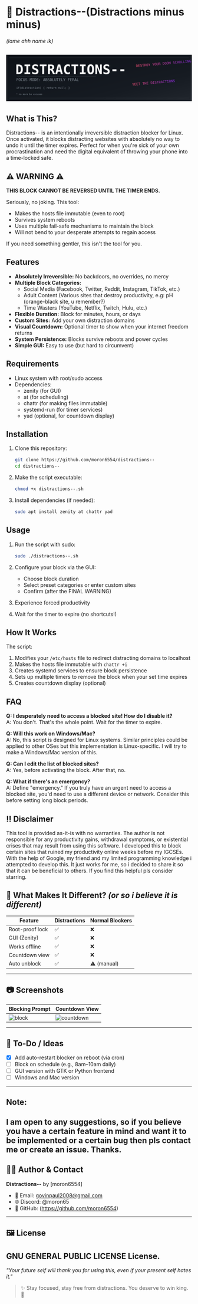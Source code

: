# 🧠 Distractions--(Distractions minus minus)
_(lame ahh name ik)_

![banner](assets/banner1.svg)
---
## What is This?

Distractions-- is an intentionally irreversible distraction blocker for Linux. Once activated, it blocks distracting websites with absolutely no way to undo it until the timer expires. Perfect for when you're sick of your own procrastination and need the digital equivalent of throwing your phone into a time-locked safe.

## ⚠️ WARNING ⚠️

**THIS BLOCK CANNOT BE REVERSED UNTIL THE TIMER ENDS.**

Seriously, no joking. This tool:
- Makes the hosts file immutable (even to root)
- Survives system reboots
- Uses multiple fail-safe mechanisms to maintain the block
- Will not bend to your desperate attempts to regain access

If you need something gentler, this isn't the tool for you.

## Features

- **Absolutely Irreversible:** No backdoors, no overrides, no mercy
- **Multiple Block Categories:**
  - Social Media (Facebook, Twitter, Reddit, Instagram, TikTok, etc.)
  - Adult Content (Various sites that destroy productivity, e.g: pH (orange-black site, u remember?)
  - Time Wasters (YouTube, Netflix, Twitch, Hulu, etc.)
- **Flexible Duration:** Block for minutes, hours, or days
- **Custom Sites:** Add your own distraction domains
- **Visual Countdown:** Optional timer to show when your internet freedom returns
- **System Persistence:** Blocks survive reboots and power cycles
- **Simple GUI:** Easy to use (but hard to circumvent)

## Requirements

- Linux system with root/sudo access
- Dependencies:
  - zenity (for GUI)
  - at (for scheduling)
  - chattr (for making files immutable)
  - systemd-run (for timer services)
  - yad (optional, for countdown display)

## Installation

1. Clone this repository:
   ```bash
   git clone https://github.com/moron6554/distractions--
   cd distractions--
   ```

2. Make the script executable:
   ```bash
   chmod +x distractions--.sh
   ```

3. Install dependencies (if needed):
   ```bash
   sudo apt install zenity at chattr yad
   ```

## Usage

1. Run the script with sudo:
   ```bash
   sudo ./distractions--.sh
   ```

2. Configure your block via the GUI:
   - Choose block duration
   - Select preset categories or enter custom sites
   - Confirm (after the FINAL WARNING)

3. Experience forced productivity

4. Wait for the timer to expire (no shortcuts!)

## How It Works

The script:
1. Modifies your `/etc/hosts` file to redirect distracting domains to localhost
2. Makes the hosts file immutable with `chattr +i`
3. Creates systemd services to ensure block persistence
4. Sets up multiple timers to remove the block when your set time expires
5. Creates countdown display (optional)

## FAQ

**Q: I desperately need to access a blocked site! How do I disable it?**  
A: You don't. That's the whole point. Wait for the timer to expire.

**Q: Will this work on Windows/Mac?**  
A: No, this script is designed for Linux systems. Similar principles could be applied to other OSes but this implementation is Linux-specific. I will try to make a Windows/Mac version of this.

**Q: Can I edit the list of blocked sites?**  
A: Yes, before activating the block. After that, no.

**Q: What if there's an emergency?**  
A: Define "emergency." If you truly have an urgent need to access a blocked site, you'd need to use a different device or network. Consider this before setting long block periods.

## ‼️ Disclaimer

This tool is provided as-it-is with no warranties. The author is not responsible for any productivity gains, withdrawal symptoms, or existential crises that may result from using this software.
I developed this to block certain sites that ruined my productivity online weeks before my IGCSEs. With the help of Google, my friend and my limited programming knowledge i attempted to develop this. It just works for me, so i decided to share it so that it can be beneficial to others. If you find this helpful pls consider starring.

## 🔐 What Makes It Different? _(or so i believe it is different)_

| Feature | Distractions | Normal Blockers |
|--------|---------------|------------------|
| Root-proof lock | ✅ | ❌ |
| GUI (Zenity) | ✅ | ❌ |
| Works offline | ✅ | ❌ |
| Countdown view | ✅ | ❌ |
| Auto unblock | ✅ | ⚠️ (manual) |

---

## 📷 Screenshots

| Blocking Prompt | Countdown View |
|------------------|----------------|
| ![block](assets/block_prompt.png) | ![countdown](assets/countdown.gif) |

---

## 📝 To-Do / Ideas

- [x] Add auto-restart blocker on reboot (via cron)
- [ ] Block on schedule (e.g., 8am–10am daily)
- [ ] GUI version with GTK or Python frontend
- [ ] Windows and Mac version

---
## Note:
I am open to any suggestions, so if you believe you have a certain feature in mind and want it to be implemented or a certain bug then pls contact me or create an issue.
Thanks.
---
## 🧑‍💻 Author & Contact

**Distractions--** by [moron6554]

- 📧 Email: govinpaul2008@gmail.com
- 🌐 Discord: @moron65
- 🐙 GitHub: (https://github.com/moron6554)

---

## 🖼️ License
GNU GENERAL PUBLIC LICENSE License.
---

*"Your future self will thank you for using this, even if your present self hates it."*
> ✨ Stay focused, stay free from distractions. You deserve to win king. 💪
